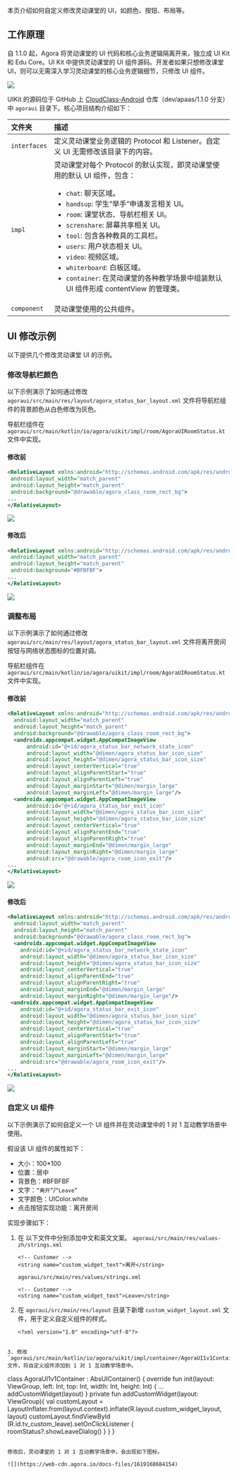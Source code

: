 本页介绍如何自定义修改灵动课堂的 UI，如颜色、按钮、布局等。

## 工作原理

自 1.1.0 起，Agora 将灵动课堂的 UI 代码和核心业务逻辑隔离开来，独立成 UI Kit 和 Edu Core。UI Kit 中提供灵动课堂的 UI 组件源码。开发者如果只想修改课堂 UI，则可以无需深入学习灵动课堂的核心业务逻辑细节，只修改 UI 组件。

![](https://web-cdn.agora.io/docs-files/1619168618104)

UIKit 的源码位于 GitHub 上 [CloudClass-Android](https://github.com/AgoraIO-Community/CloudClass-Android) 仓库（dev/apaas/1.1.0 分支）中 `agoraui` 目录下。核心项目结构介绍如下：

| 文件夹       | 描述                                                         |
| :----------- | :----------------------------------------------------------- |
| `interfaces` | 定义灵动课堂业务逻辑的 Protocol 和 Listener。自定义 UI 无需修改该目录下的内容。 |
| `impl`       | 灵动课堂对每个 Protocol 的默认实现，即灵动课堂使用的默认 UI 组件，包含：<ul><li>`chat`: 聊天区域。</li><li>`handsup`: 学生“举手”申请发言相关 UI。</li><li>`room`: 课堂状态、导航栏相关 UI。</li><li>`screnshare`: 屏幕共享相关 UI。</li><li>`tool`: 包含各种教具的工具栏。</li><li>`users`: 用户状态相关 UI。</li><li>`video`: 视频区域。</li><li>`whiterboard`: 白板区域。</li><li>`container`: 在灵动课堂的各种教学场景中组装默认 UI 组件形成 contentView 的管理类。</ul> |
| `component`  | 灵动课堂使用的公共组件。                                     |

## UI 修改示例

以下提供几个修改灵动课堂 UI 的示例。

### 修改导航栏颜色

以下示例演示了如何通过修改 `agoraui/src/main/res/layout/agora_status_bar_layout.xml` 文件将导航栏组件的背景颜色从白色修改为灰色。

<div class="alert info">导航栏组件在 <code>agoraui/src/main/kotlin/io/agora/uikit/impl/room/AgoraUIRoomStatus.kt</code> 文件中实现。</div>

#### 修改前

```xml
<RelativeLayout xmlns:android="http://schemas.android.com/apk/res/android"
 android:layout_width="match_parent"
 android:layout_height="match_parent"
 android:background="@drawable/agora_class_room_rect_bg">
...
</RelativeLayout>
```

![](https://web-cdn.agora.io/docs-files/1619168631686)

#### 修改后

```xml
<RelativeLayout xmlns:android="http://schemas.android.com/apk/res/android"
 android:layout_width="match_parent"
 android:layout_height="match_parent"
 android:background="#BFBFBF">
...
</RelativeLayout>
```

![](https://web-cdn.agora.io/docs-files/1619168642141)

### 调整布局

以下示例演示了如何通过修改 `agoraui/src/main/res/layout/agora_status_bar_layout.xml` 文件将离开房间按钮与网络状态图标的位置对调。

<div class="alert info">导航栏组件在 <code>agoraui/src/main/kotlin/io/agora/uikit/impl/room/AgoraUIRoomStatus.kt</code> 文件中实现。</div>

#### 修改前

```xml
<RelativeLayout xmlns:android="http://schemas.android.com/apk/res/android"
  android:layout_width="match_parent"
  android:layout_height="match_parent"
  android:background="@drawable/agora_class_room_rect_bg">
  <androidx.appcompat.widget.AppCompatImageView
      android:id="@+id/agora_status_bar_network_state_icon"
      android:layout_width="@dimen/agora_status_bar_icon_size"
      android:layout_height="@dimen/agora_status_bar_icon_size"
      android:layout_centerVertical="true"
      android:layout_alignParentStart="true"
      android:layout_alignParentLeft="true"
      android:layout_marginStart="@dimen/margin_large"
      android:layout_marginLeft="@dimen/margin_large"/>
  <androidx.appcompat.widget.AppCompatImageView
      android:id="@+id/agora_status_bar_exit_icon"
      android:layout_width="@dimen/agora_status_bar_icon_size"
      android:layout_height="@dimen/agora_status_bar_icon_size"
      android:layout_centerVertical="true"
      android:layout_alignParentEnd="true"
      android:layout_alignParentRight="true"
      android:layout_marginEnd="@dimen/margin_large"
      android:layout_marginRight="@dimen/margin_large"
      android:src="@drawable/agora_room_icon_exit"/>
...
</RelativeLayout>
```

![](https://web-cdn.agora.io/docs-files/1619168654208)

#### 修改后

```xml
<RelativeLayout xmlns:android="http://schemas.android.com/apk/res/android"
  android:layout_width="match_parent"
  android:layout_height="match_parent"
  android:background="@drawable/agora_class_room_rect_bg">
  <androidx.appcompat.widget.AppCompatImageView
    android:id="@+id/agora_status_bar_network_state_icon"
    android:layout_width="@dimen/agora_status_bar_icon_size"
    android:layout_height="@dimen/agora_status_bar_icon_size"
    android:layout_centerVertical="true"
    android:layout_alignParentEnd="true"
    android:layout_alignParentRight="true"
    android:layout_marginEnd="@dimen/margin_large"
    android:layout_marginRight="@dimen/margin_large"/>
 <androidx.appcompat.widget.AppCompatImageView
    android:id="@+id/agora_status_bar_exit_icon"
    android:layout_width="@dimen/agora_status_bar_icon_size"
    android:layout_height="@dimen/agora_status_bar_icon_size"
    android:layout_centerVertical="true"
    android:layout_alignParentStart="true"
    android:layout_alignParentLeft="true"
    android:layout_marginStart="@dimen/margin_large"
    android:layout_marginLeft="@dimen/margin_large"
    android:src="@drawable/agora_room_icon_exit"/>
...
</RelativeLayout>
```

![](https://web-cdn.agora.io/docs-files/1619168663484)

### 自定义 UI 组件

以下示例演示了如何自定义一个 UI 组件并在灵动课堂中的 1 对 1 互动教学场景中使用。

 假设该 UI 组件的属性如下：

- 大小：100*100
- 位置：居中
- 背景色：#BFBFBF
- 文字：`“离开”`/`“Leave”`
- 文字颜色：UIColor.white
- 点击按钮实现功能：离开房间

实现步骤如下：

1. 在 以下文件中分别添加中文和英文文案。
   `agoraui/src/main/res/values-zh/strings.xml`
   
   ```
   <!-- Customer -->
   <string name="custom_widget_text">离开</string>
   ```
   `agoraui/src/main/res/values/strings.xml`
   
   ```
   <!-- Customer -->
   <string name="custom_widget_text">Leave</string>
   ```

2. 在 `agoraui/src/main/res/layout` 目录下新增 `custom_widget_layout.xml` 文件，用于定义自定义组件的样式。
   ```
   <?xml version="1.0" encoding="utf-8"?>
<FrameLayout
 xmlns:android="http://schemas.android.com/apk/res/android"
 android:layout_width="match_parent"
 android:layout_height="match_parent">
 <TextView
 android:id="@+id/tv_custom_leave"
 android:layout_width="100dp"
 android:layout_height="100dp"
 android:background="#BFBFBF"
 android:textColor="@android:color/white"
 android:gravity="center"
 android:layout_gravity="center"
 android:text="@string/custom_widget_text"/>
</FrameLayout>
   ```

3. 修改 `agoraui/src/main/kotlin/io/agora/uikit/impl/container/AgoraUI1v1Container.kt` 文件，将自定义组件添加到 1 对 1 互动教学场景中。

   ```
   class AgoraUI1v1Container : AbsUIContainer() {
     override fun init(layout: ViewGroup, left: Int, top: Int, width: Int, height: Int) {
     ...
       addCustomWidget(layout)
     }
     private fun addCustomWidget(layout: ViewGroup){
       val customLayout = LayoutInflater.from(layout.context).inflate(R.layout.custom_widget_layout, layout)
       customLayout.findViewById<TextView>    (R.id.tv_custom_leave).setOnClickListener {
 roomStatus?.showLeaveDialog()
       }
     }
   }
   ```

   修改后，灵动课堂的 1 对 1 互动教学场景中，会出现如下图标。

   ![](https://web-cdn.agora.io/docs-files/1619168684154)
   
   ```
   
   ```